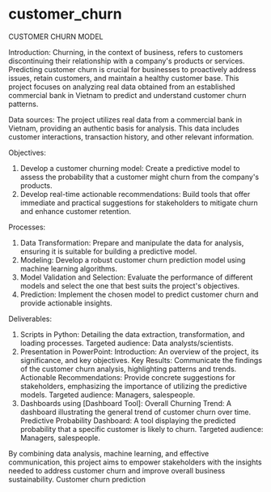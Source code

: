 # customer_churn

CUSTOMER CHURN MODEL

Introduction:
    Churning, in the context of business, refers to customers discontinuing their relationship with a company's products or services. Predicting customer churn is crucial for businesses to proactively address issues, retain customers, and maintain a healthy customer base. This project focuses on analyzing real data obtained from an established commercial bank in Vietnam to predict and understand customer churn patterns.

Data sources:
    The project utilizes real data from a commercial bank in Vietnam, providing an authentic basis for analysis. This data includes customer interactions, transaction history, and other relevant information.

Objectives:
1.  Develop a customer churning model: Create a predictive model to assess the probability that a customer might churn from the company's products.
2.  Develop real-time actionable recommendations: Build tools that offer immediate and practical suggestions for stakeholders to mitigate churn and enhance customer retention.

Processes:
1.  Data Transformation: Prepare and manipulate the data for analysis, ensuring it is suitable for building a predictive model.
2.  Modeling: Develop a robust customer churn prediction model using machine learning algorithms.
3.  Model Validation and Selection: Evaluate the performance of different models and select the one that best suits the project's objectives.
4.  Prediction: Implement the chosen model to predict customer churn and provide actionable insights.

Deliverables:
1.  Scripts in Python:
        Detailing the data extraction, transformation, and loading processes.
        Targeted audience: Data analysts/scientists.
3.  Presentation in PowerPoint:
        Introduction: An overview of the project, its significance, and key objectives.
        Key Results: Communicate the findings of the customer churn analysis, highlighting patterns and trends.
        Actionable Recommendations: Provide concrete suggestions for stakeholders, emphasizing the importance of utilizing the predictive models.
        Targeted audience: Managers, salespeople.
4.  Dashboards using [Dashboard Tool]:
    Overall Churning Trend: A dashboard illustrating the general trend of customer churn over time.
    Predictive Probability Dashboard: A tool displaying the predicted probability that a specific customer is likely to churn.
    Targeted audience: Managers, salespeople.

By combining data analysis, machine learning, and effective communication, this project aims to empower stakeholders with the insights needed to address customer churn and improve overall business sustainability.
Customer churn prediction
